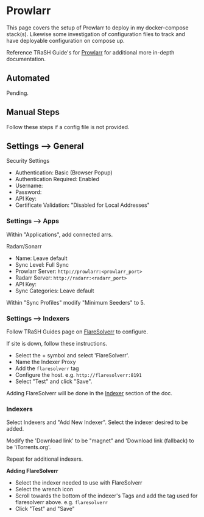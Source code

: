 # Prowlarr

This page covers the setup of Prowlarr to deploy in my docker-compose stack(s). Likewise some investigation of configuration files to track and have deployable configuration on compose up.

Reference TRaSH Guide's for [Prowlarr](https://trash-guides.info/Prowlarr/) for additional more in-depth documentation.

## Automated

Pending.

## Manual Steps

Follow these steps if a config file is not provided.

## Settings --> General

Security Settings

- Authentication: Basic (Browser Popup)
- Authentication Required: Enabled
- Username:
- Password:
- API Key:
- Certificate Validation: "Disabled for Local Addresses"

### Settings --> Apps

Within "Applications", add connected arrs.

Radarr/Sonarr

- Name: Leave default
- Sync Level: Full Sync
- Prowlarr Server: `http://prowlarr:<prowlarr_port>`
- Radarr Server: `http://radarr:<radarr_port>`
- API Key: <Key from Radarr>
- Sync Categories: Leave default

Within "Sync Profiles" modify "Minimum Seeders" to 5.

### Settings --> Indexers

Follow TRaSH Guides page on [FlareSolverr](https://trash-guides.info/Prowlarr/prowlarr-setup-flaresolverr/) to configure.

If site is down, follow these instructions.

- Select the + symbol and select 'FlareSolverr'.
- Name the Indexer Proxy
- Add the `flaresolverr` tag
- Configure the host. e.g. `http://flaresolverr:8191`
- Select "Test" and click "Save".

Adding FlareSolverr will be done in the [Indexer](#indexers) section of the doc.

### Indexers

Select Indexers and "Add New Indexer". Select the indexer desired to be added.

Modify the 'Download link' to be "magnet" and 'Download link (fallback) to be 'iTorrents.org'.

Repeat for additional indexers.

**Adding FlareSolverr**

- Select the indexer needed to use with FlareSolverr
- Select the wrench icon
- Scroll towards the bottom of the indexer's Tags and add the tag used for flaresolverr above. e.g. `flaresolverr`
- Click "Test" and "Save"
